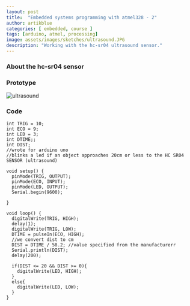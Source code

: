 ```yaml
---
layout: post
title:  "Embedded systems programming with atmel328 - 2"
author: artikblue
categories: [ embedded, course ]
tags: [arduino, atmel, processing]
image: assets/images/sketches/ultrasound.JPG
description: "Working with the hc-sr04 ultrasound sensor."
---
```


### About the hc-sr04 sensor

### Prototype

![ultrasound](https://artikblue.github.io/assets/images/sketches/ultrasound.JPG)


### Code

~~~
int TRIG = 10;
int ECO = 9;
int LED = 3;
int DTIME;;
int DIST;
//wrote for arduino uno
//blinks a led if an object approaches 20cm or less to the HC SR04 SENSOR (ultrasound)

void setup() {
  pinMode(TRIG, OUTPUT);
  pinMode(ECO, INPUT);
  pinMode(LED, OUTPUT);
  Serial.begin(9600);

}

void loop() {
  digitalWrite(TRIG, HIGH);
  delay(1);
  digitalWrite(TRIG, LOW);
  DTIME = pulseIn(ECO, HIGH);
  //we convert dist to cm
  DIST = DTIME / 58.2; //value specified from the manufacturerr
  Serial.println(DIST);
  delay(200);

  if(DIST <= 20 && DIST >= 0){
    digitalWrite(LED, HIGH);
  }
  else{
    digitalWrite(LED, LOW);
  }
}
~~~


